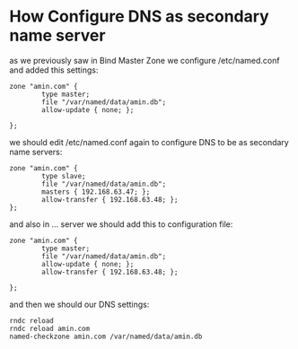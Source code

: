 # How Configure DNS as secondary name server
as we previously saw in Bind Master Zone we configure /etc/named.conf and added this settings:

    zone "amin.com" {
            type master;
            file "/var/named/data/amin.db";
            allow-update { none; };

    };


<p>we should edit /etc/named.conf again to configure DNS to be as secondary name servers:</p>

    zone "amin.com" {
            type slave;
            file "/var/named/data/amin.db";
            masters { 192.168.63.47; };
            allow-transfer { 192.168.63.48; };
    };

<p>and also in ... server we should add this to configuration file:</p>  

    zone "amin.com" {
            type master;
            file "/var/named/data/amin.db";
            allow-update { none; };
            allow-transfer { 192.168.63.48; };

    };

<p>and then we should our DNS settings: </p>

    rndc reload
    rndc reload amin.com
    named-checkzone amin.com /var/named/data/amin.db
